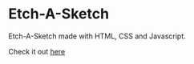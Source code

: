 # Etch-A-Sketch

Etch-A-Sketch made with HTML, CSS and Javascript. 

Check it out [here](https://devon-mcgrath-github.github.io/etch-a-sketch/)